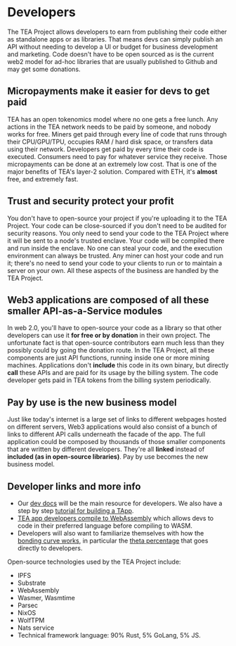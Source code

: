 # Developers

The TEA Project allows developers to earn from publishing their code either as standalone apps or as libraries. That means devs can simply publish an API without needing to develop a UI or budget for business development and marketing. Code doesn't have to be open sourced as is the current web2 model for ad-hoc libraries that are usually published to Github and may get some donations.

## Micropayments make it easier for devs to get paid

TEA has an open tokenomics model where no one gets a free lunch. Any actions in the TEA network needs to be paid by someone, and nobody works for free. Miners get paid through every line of code that runs through their CPU/GPU/TPU, occupies RAM / hard disk space, or transfers data using their network. Developers get paid by every time their code is executed. Consumers need to pay for whatever service they receive. Those micropayments can be done at an extremely low cost. That is one of the major benefits of TEA's layer-2 solution. Compared with ETH, it's **almost** free, and extremely fast.

## Trust and security protect your profit

You don't have to open-source your project if you're uploading it to the TEA Project. Your code can be close-sourced if you don't need to be audited for security reasons. You only need to send your code to the TEA Project where it will be sent to a node's trusted enclave. Your code will be compiled there and run inside the enclave. No one can steal your code, and the execution environment can always be trusted. Any miner can host your code and run it; there's no need to send your code to your clients to run or to maintain a server on your own. All these aspects of the business are handled by the TEA Project. 

## Web3 applications are composed of all these smaller API-as-a-Service modules

In web 2.0, you'll have to open-source your code as a library so that other developers can use it **for free or by donation** in their own project. The unfortunate fact is that open-source contributors earn much less than they possibly could by going the donation route. In the TEA Project, all these components are just API functions, running inside one or more mining machines. Applications don't **include** this code in its own binary, but directly **call** these APIs and are paid for its usage by the billing system. The code developer gets paid in TEA tokens from the billing system periodically. 

## Pay by use is the new business model

Just like today's internet is a large set of links to different webpages hosted on different servers, Web3 applications would also consist of a bunch of links to different API calls underneath the facade of the app. The full application could be composed by thousands of those smaller components that are written by different developers. They're all **linked** instead of **included (as in open-source libraries)**.  Pay by use becomes the new business model. 

## Developer links and more info

* Our [dev docs](https://dev.teaproject.org) will be the main resource for developers. We also have a step by step [tutorial for building a TApp](https://dev.teaproject.org/020_tutorial).
* [TEA app developers compile to WebAssembly](https://medium.com/@teaproject/tea-and-webassembly-89991a83bbd1) which allows devs to code in their preferred language before compiling to WASM.
* Developers will also want to familiarize themselves with how the [bonding curve works](../_3_token/bonding-curve-tokens/TApp-Token-Supply-and-Demand.md), in particular the [theta percentage](../_3_token/bonding-curve-tokens/Bonding-Curve-Theta.md) that goes directly to developers. 

Open-source technologies used by the TEA Project include:

* IPFS
* Substrate
* WebAssembly
* Wasmer, Wasmtime
* Parsec
* NixOS
* WolfTPM
* Nats service
* Technical framework language: 90% Rust, 5% GoLang, 5% JS.

